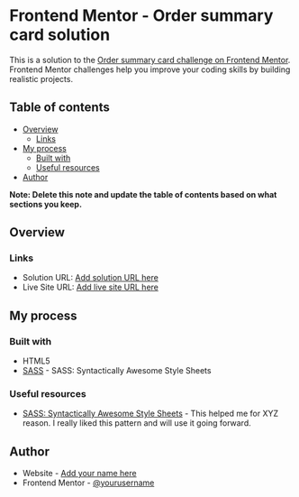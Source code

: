 # Frontend Mentor - Order summary card solution

This is a solution to the [Order summary card challenge on Frontend Mentor](https://www.frontendmentor.io/challenges/order-summary-component-QlPmajDUj). Frontend Mentor challenges help you improve your coding skills by building realistic projects. 

## Table of contents

- [Overview](#overview)
  - [Links](#links)
- [My process](#my-process)
  - [Built with](#built-with)
  - [Useful resources](#useful-resources)
- [Author](#author)

**Note: Delete this note and update the table of contents based on what sections you keep.**

## Overview

### Links

- Solution URL: [Add solution URL here](https://github.com/ayrtton/order-summary-component)
- Live Site URL: [Add live site URL here](https://ayrtton.github.io/order-summary-component)

## My process

### Built with

- HTML5
- [SASS](https://sass-lang.com) - SASS: Syntactically Awesome Style Sheets

### Useful resources

- [SASS: Syntactically Awesome Style Sheets](https://sass-lang.com/) - This helped me for XYZ reason. I really liked this pattern and will use it going forward.

## Author

- Website - [Add your name here](https://ayrtonvinicius.vercel.app/)
- Frontend Mentor - [@yourusername](https://www.frontendmentor.io/profile/ayrtton)
